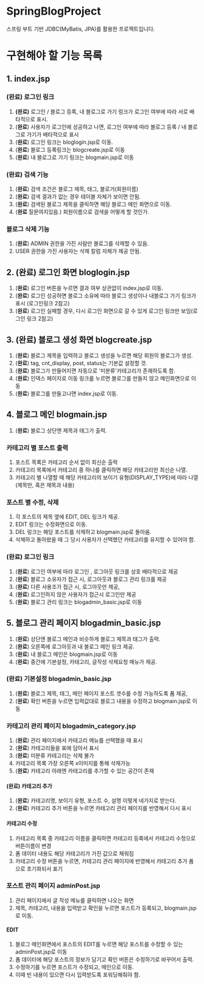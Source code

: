 # SpringBlogProject
스프링 부트 기반 JDBC(MyBatis, JPA)를 활용한 프로젝트입니다.


# 구현해야 할 기능 목록

## 1. index.jsp

### (완료) 로그인 링크
1. **(완료)** 로그인 / 블로그 등록, 내 블로그로 가기 링크가 로그인 여부에 따라 서로 배타적으로 표시.
2. (**완료**) 사용자가 로그인에 성공하고 나면, 로그인 여부에 따라 블로그 등록 / 내 블로그로 가기가 배타적으로 표시
3. (**완료**) 로그인 링크는 bloglogin.jsp로 이동.
4. (**완료**) 블로그 등록링크는 blogcreate.jsp로 이동
5. (**완료**) 내 블로그로 가기 링크는 blogmain.jsp로 이동

### (완료) 검색 기능
1. (**완료**) 검색 조건은 블로그 제목, 태그, 블로거(회원이름)
2. (**완료**) 검색 결과가 없는 경우 테이블 자체가 보이면 안됨.
3. (**완료**) 검색된 블로그 제목을 클릭하면 해당 블로그 메인 화면으로 이동.
4. (**완료** 질문여지있음.) 회원이름으로 검색을 어떻게 할 것인가.

### 블로그 삭제 기능
1. (**완료**) ADMIN 권한을 가진 사람만 블로그를 삭제할 수 있음.
2. USER 권한을 가진 사용자는 삭제 칼럼 자체가 제공 안됨.

## 2. (완료) 로그인 화면 bloglogin.jsp

1. (**완료**) 로그인 버튼을 누르면 결과 여부 상관없이 index.jsp로 이동.
2. (**완료**) 로그인 성공하면 블로그 소유에 따라 블로그 생성이나 내블로그 가기 링크가 표시 (로그인링크 2참고)
3. (**완료**) 로그인 실패할 경우, 다시 로그인 화면으로 갈 수 있게 로그인 링크만 보임(로그인 링크 2참고)

## 3. (완료) 블로그 생성 화면 blogcreate.jsp

1. (**완료**) 블로그 제목을 입력하고 블로그 생성을 누르면 해당 회원의 블로그가 생성.
2. (**완료**) tag, cnt_display, post, status는 기본값 설정할 것.
3. (**완료**) 블로그가 만들어지면 자동으로 '미분류'카테고리가 존재하도록 함.
4. (**완료**) 인덱스 페이지로 이동 링크를 누르면 블로그를 만들지 않고 메인화면으로 이동
5. (**완료**) 블로그를 만들고나면 index.jsp로 이동.

## 4. 블로그 메인 blogmain.jsp

1. (**완료**) 블로그 상단엔 제목과 태그가 출력.

### 카테고리 별 포스트 출력
1. 포스트 목록은 카테고리 순서 없이 최신순 출력
2. 카테고리 목록에서 카테고리 중 하나를 클릭하면 해당 카테고리만 최신순 나열.
3. 카테고리 별 나열할 때 해당 카테고리의 보이기 유형(DISPLAY_TYPE)에 따라 나열(제목만, 혹은 제목과 내용)

### 포스트 별 수정, 삭제
1. 각 포스트의 제목 옆에 EDIT, DEL 링크가 제공.
2. EDIT 링크는 수정화면으로 이동.
3. DEL 링크는 해당 포스트를 삭제하고 blogmain.jsp로 돌아옴.
4. 삭제하고 돌아왔을 때 그 당시 사용자가 선택했던 카테고리를 유지할 수 있어야 함.

### (완료) 로그인 링크
1. (**완료**) 로그인 여부에 따라 로그인 , 로그아웃 링크를 상호 배타적으로 제공
2. (**완료**) 블로그 소유자가 접근 시, 로그아웃과 블로그 관리 링크를 제공
3. (**완료**) 다른 사용조가 접근 시, 로그아웃만 제공,
4. (**완료**) 로그인하지 않은 사용자가 접근시 로그인만 제공
5. (**완료**) 블로그 관리 링크는 blogadmin_basic.jsp로 이동

## 5. 블로그 관리 페이지 blogadmin_basic.jsp

1. (**완료**) 상단엔 블로그 메인과 비슷하게 블로그 제목과 태그가 출력.
2. (**완료**) 오른쪽에 로그아웃과 내 블로그 메인 링크 제공.
3. (**완료**) 내 블로그 메인은 blogmain.jsp로 이동
4. (**완료**) 중간에 기본설정, 카테고리, 글작성 삭제요청 메뉴가 제공.

### (완료) 기본설정 blogadmin_basic.jsp
1. (**완료**) 블로그 제목, 태그, 메인 페이지 포스트 갯수를 수정 가능하도록 폼 제공,
3. (**완료**) 확인 버튼을 누르면 입력값대로 블로그 내용을 수정하고 blogmain.jsp로 이동

### 카테고리 관리 페이지 blogadmin_category.jsp
1. (**완료**) 관리 페이지에서 카테고리 메뉴를 선택했을 때 표시
2. (**완료**) 카테고리들을 표에 담아서 표시
3. (**완료**) 미분류 카테고리는 삭제 불가
4. 카테고리 목록 가장 오른쪽 x이미지를 통해 삭제가능
5. (**완료**) 카테고리 아래엔 카테고리를 추가할 수 있는 공간이 존재

#### (완료) 카테고리 추가
1. (**완료**) 카테고리명, 보이기 유형, 포스트 수, 설명 이렇게 네가지로 받는다.
2. (**완료**) 카테고리 추가 버튼을 누르면 카테고리 관리 페이지를 반영해서 다시 표시

#### 카테고리 수정
1. 카테고리 목록 중 카테고리 이름을 클릭하면 카테고리 등록에서 카테고리 수정으로 버튼이름이 변경
2. 폼 데이터 내용도 해당 카테고리가 가진 값으로 채워짐
3. 카테고리 수정 버튼을 누르면, 카테고리 관리 페이지에 반영해서 카테고리 추가 폼으로 초기화되서 표기

### 포스트 관리 페이지 adminPost.jsp
1. 관리 페이지에서 글 작성 메뉴를 클릭하면 나오는 화면
2. 제목, 카테고리, 내용을 입력받고 확인을 누르면 포스트가 등록되고, blogmain.jsp로 이동.

#### EDIT
1. 블로그 메인화면에서 포스트의 EDIT를 누르면 해당 포스트를 수정할 수 있는 adminPost.jsp로 이동
2. 폼 데이터에 해당 포스트의 정보가 담기고 확인 버튼은 수정하기로 바꾸어서 출력.
3. 수정하기를 누르면 포스트가 수정되고, 메인으로 이동.
4. 이때 빈 내용이 있으면 다시 입력받도록 포워딩해줘야 함.
